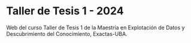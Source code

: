 # Taller de Tesis 1 - 2024

Web del curso Taller de Tesis 1 de la Maestría en Explotación de Datos y Descubrimiento del Conocimiento, Exactas-UBA. 

